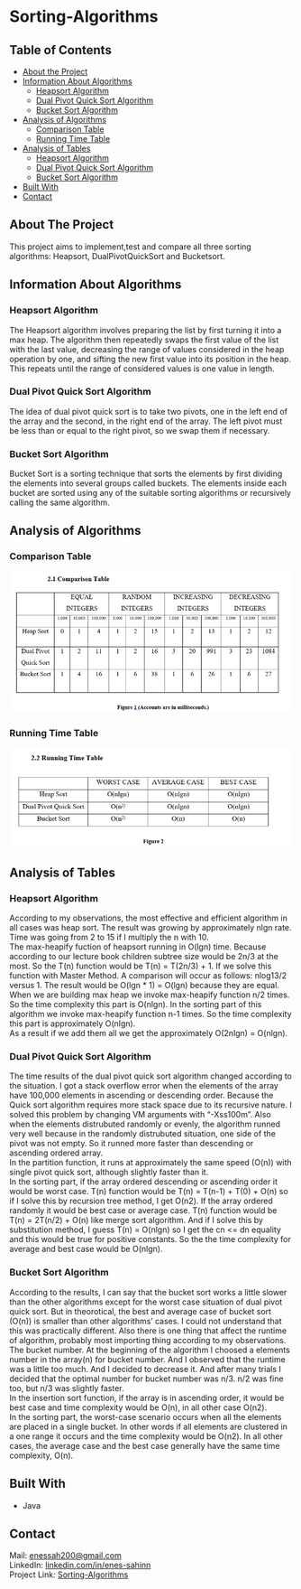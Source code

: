 # Sorting-Algorithms

## Table of Contents

* [About the Project](#about-the-project)
* [Information About Algorithms](#information-about-algorithms)
  * [Heapsort Algorithm](#heapsort-algorithm)
  * [Dual Pivot Quick Sort Algorithm](#dual-pivot-quick-sort-algorithm)
  * [Bucket Sort Algorithm](#bucket-sort-algorithm)
* [Analysis of Algorithms](#analysis-of-algorithms)
  * [Comparison Table](#comparison-table)
  * [Running Time Table](#running-time-table)
* [Analysis of Tables](#analysis-of-tables)
  * [Heapsort Algorithm](#heapsort-algorithm)
  * [Dual Pivot Quick Sort Algorithm](#dual-pivot-quick-sort-algorithm)
  * [Bucket Sort Algorithm](#bucket-sort-algorithm)
* [Built With](#built-with)
* [Contact](#contact)

## About The Project
This project aims to implement,test and compare all three sorting algorithms: Heapsort, DualPivotQuickSort and Bucketsort.

## Information About Algorithms

### Heapsort Algorithm
The Heapsort algorithm involves preparing the list by first turning it into a max heap. The algorithm then repeatedly swaps the first value of the list with the last value, decreasing the range of values considered in the heap operation by one, and sifting the new first value into its position in the heap. This repeats until the range of considered values is one value in length.

### Dual Pivot Quick Sort Algorithm
The idea of dual pivot quick sort is to take two pivots, one in the left end of the array and the second, in the right end of the array. The left pivot must be less than or equal to the right pivot, so we swap them if necessary.

### Bucket Sort Algorithm
Bucket Sort is a sorting technique that sorts the elements by first dividing the elements into several groups called buckets. The elements inside each bucket are sorted using any of the suitable sorting algorithms or recursively calling the same algorithm.

## Analysis of Algorithms
### Comparison Table
![alt text](https://github.com/enes-sahinn/Sorting-Algorithms/blob/master/comparison_table.png)

### Running Time Table
![alt text](https://github.com/enes-sahinn/Sorting-Algorithms/blob/master/running_time_table.png)

## Analysis of Tables
### Heapsort Algorithm
According to my observations, the most effective and efficient algorithm in all cases was heap sort. The result was growing by approximately nlgn rate. Time was going from 2 to 15 if I multiply the n with 10. \
The max-heapify fuction of heapsort running in O(lgn) time. Because according to our lecture book children subtree size would be 2n/3 at the most. So the T(n) function would be T(n) = T(2n/3) + 1. If we solve this function with Master Method. A comparison will occur as follows: nlog13/2  versus 1. The result would be           O(lgn * 1) = O(lgn) because they are equal.\
When we are building max heap we invoke max-heapify function n/2 times. So the time complexity this part is O(nlgn). 
In the sorting part of this algorithm we invoke max-heapify function n-1 times. So the time complexity this part is approximately O(nlgn).\
As a result if we add them all we get the approximately O(2nlgn) = O(nlgn).

### Dual Pivot Quick Sort Algorithm
The time results of the dual pivot quick sort algorithm changed according to the situation. I got a stack overflow error when the elements of the array have 100,000 elements in ascending or descending order. Because the Quick sort algorithm requires more stack space due to its recursive nature. I solved this problem by changing VM arguments with “-Xss100m”. Also when the elements distrubuted randomly or evenly, the algorithm runned very well because in the randomly distrubuted situation, one side of the pivot was not empty. So it runned more faster than descending or ascending ordered array.\
In the partition function, it runs at approximately the same speed (O(n)) with single pivot quick sort, although slightly faster than it.\
In the sorting part, if the array ordered descending or ascending order it would be worst case. T(n) function would be T(n) = T(n-1) + T(0) + O(n) so if I solve this by recursion tree method, I get O(n2). If the array ordered randomly it would be best case or average case. T(n) function would be T(n) = 2T(n/2) + O(n) like merge sort algorithm. And if I solve this by substitution method, I guess T(n) = O(nlgn) so I get the cn <= dn equality and this would be true for positive constants. So the the time complexity for average and best case would be O(nlgn).

### Bucket Sort Algorithm
According to the results, I can say that the bucket sort works a little slower than the other algorithms except for the worst case situation of dual pivot quick sort. But in theorotical, the best and average case of bucket sort (O(n)) is smaller than other algorithms’ cases. I could not understand that this was practically different. Also there is one thing that affect the runtime of algorithm, probably most importing thing according to my observations. The bucket number. At the beginning of the algorithm I choosed a elements number in the array(n) for bucket number. And I observed that the runtime was a little too much. And I decided to decrease it. And after many trials I decided that the optimal number for bucket number was n/3. n/2 was fine too, but n/3 was slightly faster.\
In the insertion sort function, if the array is in ascending order, it would be best case and time complexity would be O(n), in all other case O(n2).\
In the sorting part, the worst-case scenario occurs when all the elements are placed in a single bucket. In other words if all elements are clustered in a one range it occurs and the time complexity would be O(n2). In all other cases, the average case and the best case generally have the same time complexity, O(n).

## Built With
* Java

## Contact
Mail: enessah200@gmail.com\
LinkedIn: [linkedin.com/in/enes-sahinn](https://www.linkedin.com/in/enes-sahinn/)\
Project Link: [Sorting-Algorithms](https://github.com/enes-sahinn/Sorting-Algorithms)

